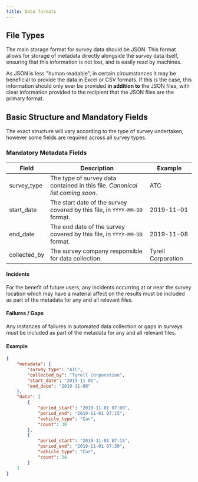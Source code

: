```yaml
---
title: Data formats
---
```


## File Types

The main storage format for survey data should be JSON. This format allows for storage of metadata directly alongside the survey data itself, ensuring that this information is not lost, and is easily read by machines.

As JSON is less "human readable", in certain circumstances it may be beneficial to provide the data in Excel or CSV formats. If this is the case, this information should only ever be provided **in addition to** the JSON files, with clear information provided to the recipient that the JSON files are the primary format.

## Basic Structure and Mandatory Fields

The exact structure will vary according to the type of survey undertaken, however some fields are required across all survey types.


### Mandatory Metadata Fields

| Field        | Description                                                                   | Example            |
|--------------|-------------------------------------------------------------------------------|--------------------|
| survey_type  | The type of survey data contained in this file. _Canonical list coming soon_. | ATC         |
| start_date   | The start date of the survey covered by this file, in `YYYY-MM-DD` format.    | 2019-11-01         |
| end_date     | The end date of the survey covered by this file, in `YYYY-MM-DD` format.      | 2019-11-08         |
| collected_by | The survey company responsible for data collection.                           | Tyrell Corporation |

#### Incidents

For the benefit of future users, any incidents occurring at or near the survey location which may have a material affect on the results must be included as part of the metadata for any and all relevant files.

#### Failures / Gaps

Any instances of failures in automated data collection or gaps in surveys must be included as part of the metadata for any and all relevant files.


#### Example
```json
{
    "metadata": {
        "survey_type": "ATC",
        "collected_by": "Tyrell Corporation",
        "start_date": "2019-11-01",
        "end_date": "2019-11-08"
    },
    "data": [
        {
            "period_start": "2019-11-01 07:00",
            "period_end": "2019-11-01 07:15",
            "vehicle_type": "Car",
            "count": 30
        },
        {
            "period_start": "2019-11-01 07:15",
            "period_end": "2019-11-01 07:30",
            "vehicle_type": "Car",
            "count": 34
        }
    ]
}
```